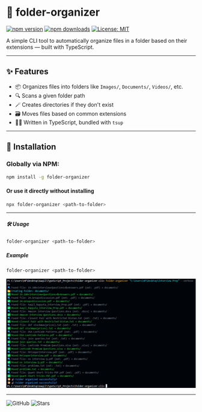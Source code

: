 # 📁 folder-organizer

[![npm version](https://img.shields.io/npm/v/folder-organizer.svg)](https://www.npmjs.com/package/folder-organizer)
[![npm downloads](https://img.shields.io/npm/dt/folder-organizer.svg)](https://www.npmjs.com/package/folder-organizer)
[![License: MIT](https://img.shields.io/badge/License-MIT-yellow.svg)](https://opensource.org/licenses/MIT)

A simple CLI tool to automatically organize files in a folder based on their extensions — built with TypeScript.

---

## ✨ Features

- 📦 Organizes files into folders like `Images/`, `Documents/`, `Videos/`, etc.
- 🔍 Scans a given folder path
- 🪄 Creates directories if they don't exist
- 🗃️ Moves files based on common extensions
- 🧑‍💻 Written in TypeScript, bundled with `tsup`

---

## 🚀 Installation

### Globally via NPM:

```bash
npm install -g folder-organizer
```

#### Or use it directly without installing

```bash
npx folder-organizer <path-to-folder>
```

---

##### 🛠️ Usage

```bash
folder-organizer <path-to-folder>
```

##### Example

```bash
folder-organizer <path-to-folder>
```

![Demo of folder-organizer](assets/demo.png)

---

![GitHub](https://img.shields.io/github/license/Aaqilyousuf/folder-organizer-cli)
![Stars](https://img.shields.io/github/stars/Aaqilyousuf/folder-organizer-cli?style=social)
